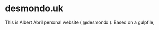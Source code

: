 desmondo.uk
===========

This is Albert Abril personal website ( @desmondo ).
Based on a gulpfile, 
